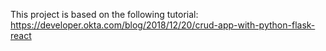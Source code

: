 This project is based on the following tutorial: https://developer.okta.com/blog/2018/12/20/crud-app-with-python-flask-react